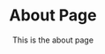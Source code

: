---
headMetaData: 
    title: about page title
    description: this is the about page description
    

title: "About Page"
subtitle: "This is the about page"
paragraph: >-
    Haz clic en (Generar) para crear un nuevo emparejamiento de fuentes, (Bloquear) para bloquear las fuentes que
    quieres mantener, y (Editar) para elegir una fuente manualmente. El texto es
    editable, intenta reemplazarlo con el nombre de tu empresa u
    otra copia. El objetivo
    del emparejamiento de fuentes es seleccionar fuentes que compartan un tema general pero
    que tengan un contraste agradable. Qué fuentes funcionan juntas es en gran medida una cuestión de
    intuición, pero abordamos este problema con una red neuronal. Consulta Github para
    más detalles técnicos.
---